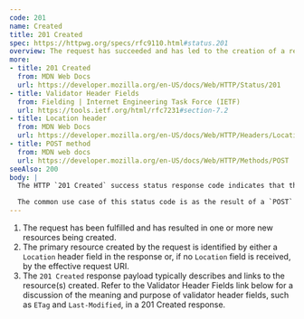 ```yaml
---
code: 201
name: Created
title: 201 Created
spec: https://httpwg.org/specs/rfc9110.html#status.201
overview: The request has succeeded and has led to the creation of a resource.
more:
- title: 201 Created
  from: MDN Web Docs
  url: https://developer.mozilla.org/en-US/docs/Web/HTTP/Status/201
- title: Validator Header Fields
  from: Fielding | Internet Engineering Task Force (IETF)
  url: https://tools.ietf.org/html/rfc7231#section-7.2
- title: Location header
  from: MDN Web Docs
  url: https://developer.mozilla.org/en-US/docs/Web/HTTP/Headers/Location
- title: POST method
  from: MDN web docs
  url: https://developer.mozilla.org/en-US/docs/Web/HTTP/Methods/POST
seeAlso: 200
body: |
  The HTTP `201 Created` success status response code indicates that the request has succeeded and has led to the creation of a resource. The new resource, or a description and link to the new resource, is effectively created before the response is sent back and the newly created items are returned in the body of the message, located at either the URL of the request, or at the URL in the value of the `Location` header.

  The common use case of this status code is as the result of a `POST` request.
---
```


1. The request has been fulfilled and has resulted in one or more new resources being created.
1. The primary resource created by the request is identified by either a `Location` header field in the response or, if no `Location` field is received, by the effective request URI.
1. The `201 Created` response payload typically describes and links to the resource(s) created. Refer to the Validator Header Fields link below for a discussion of the meaning and purpose of validator header fields, such as `ETag` and `Last-Modified`, in a 201 Created response.
